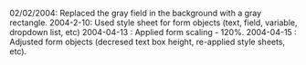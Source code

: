 02/02/2004:  Replaced the gray field in the background with a gray rectangle.2004-2-10:  Used style sheet for form objects (text, field, variable, dropdown list, etc)2004-04-13 : Applied form scaling - 120%.2004-04-15 : Adjusted form objects (decresed text box height, re-applied style sheets, etc).